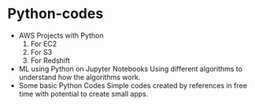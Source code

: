 # Python-codes

* AWS Projects with Python
  1. For EC2
  2. For S3
  3. For Redshift
* ML using Python on Jupyter Notebooks
  Using different algorithms to understand how the algorithms work.
* Some basic Python Codes
  Simple codes created by references in free time with potential to create small apps.
